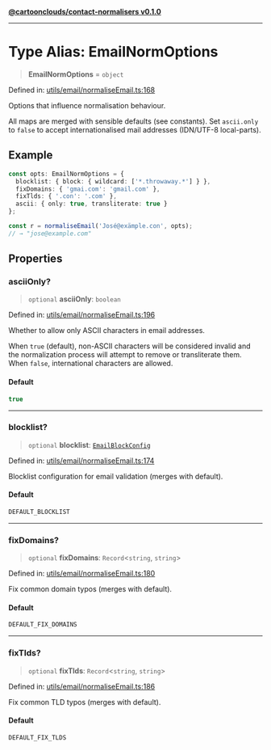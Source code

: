 [**@cartoonclouds/contact-normalisers v0.1.0**](../README.md)

***

# Type Alias: EmailNormOptions

> **EmailNormOptions** = `object`

Defined in: [utils/email/normaliseEmail.ts:168](https://gitlab.com/good-life/glp-frontend/-/blob/main/packages/plugins/contact-normalisers/src/utils/email/normaliseEmail.ts#L168)

Options that influence normalisation behaviour.

All maps are merged with sensible defaults (see constants). Set `ascii.only`
to `false` to accept internationalised mail addresses (IDN/UTF-8 local-parts).

## Example

```ts
const opts: EmailNormOptions = {
  blocklist: { block: { wildcard: ['*.throwaway.*'] } },
  fixDomains: { 'gmai.com': 'gmail.com' },
  fixTlds: { '.con': '.com' },
  ascii: { only: true, transliterate: true }
};

const r = normaliseEmail('José@exämple.con', opts);
// → "jose@example.com"
```

## Properties

### asciiOnly?

> `optional` **asciiOnly**: `boolean`

Defined in: [utils/email/normaliseEmail.ts:196](https://gitlab.com/good-life/glp-frontend/-/blob/main/packages/plugins/contact-normalisers/src/utils/email/normaliseEmail.ts#L196)

Whether to allow only ASCII characters in email addresses.

When `true` (default), non-ASCII characters will be considered invalid and
the normalization process will attempt to remove or transliterate them.
When `false`, international characters are allowed.

#### Default

```ts
true
```

***

### blocklist?

> `optional` **blocklist**: [`EmailBlockConfig`](EmailBlockConfig.md)

Defined in: [utils/email/normaliseEmail.ts:174](https://gitlab.com/good-life/glp-frontend/-/blob/main/packages/plugins/contact-normalisers/src/utils/email/normaliseEmail.ts#L174)

Blocklist configuration for email validation (merges with default).

#### Default

```ts
DEFAULT_BLOCKLIST
```

***

### fixDomains?

> `optional` **fixDomains**: `Record`\<`string`, `string`\>

Defined in: [utils/email/normaliseEmail.ts:180](https://gitlab.com/good-life/glp-frontend/-/blob/main/packages/plugins/contact-normalisers/src/utils/email/normaliseEmail.ts#L180)

Fix common domain typos (merges with default).

#### Default

```ts
DEFAULT_FIX_DOMAINS
```

***

### fixTlds?

> `optional` **fixTlds**: `Record`\<`string`, `string`\>

Defined in: [utils/email/normaliseEmail.ts:186](https://gitlab.com/good-life/glp-frontend/-/blob/main/packages/plugins/contact-normalisers/src/utils/email/normaliseEmail.ts#L186)

Fix common TLD typos (merges with default).

#### Default

```ts
DEFAULT_FIX_TLDS
```
